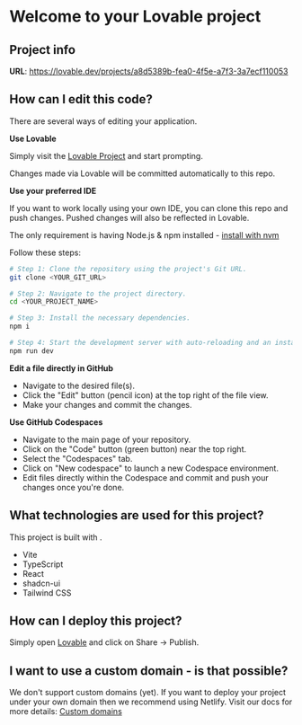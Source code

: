 # Welcome to your Lovable project
 
 ## Project info
 
 **URL**: https://lovable.dev/projects/a8d5389b-fea0-4f5e-a7f3-3a7ecf110053
 
 ## How can I edit this code?
 
 There are several ways of editing your application.
 
 **Use Lovable**
 
 Simply visit the [Lovable Project](https://lovable.dev/projects/a8d5389b-fea0-4f5e-a7f3-3a7ecf110053) and start prompting.
 
 Changes made via Lovable will be committed automatically to this repo.
 
 **Use your preferred IDE**
 
 If you want to work locally using your own IDE, you can clone this repo and push changes. Pushed changes will also be reflected in Lovable.
 
 The only requirement is having Node.js & npm installed - [install with nvm](https://github.com/nvm-sh/nvm#installing-and-updating)
 
 Follow these steps:
 
 ```sh
 # Step 1: Clone the repository using the project's Git URL.
 git clone <YOUR_GIT_URL>
 
 # Step 2: Navigate to the project directory.
 cd <YOUR_PROJECT_NAME>
 
 # Step 3: Install the necessary dependencies.
 npm i
 
 # Step 4: Start the development server with auto-reloading and an instant preview.
 npm run dev
 ```
 
 **Edit a file directly in GitHub**
 
 - Navigate to the desired file(s).
 - Click the "Edit" button (pencil icon) at the top right of the file view.
 - Make your changes and commit the changes.
 
 **Use GitHub Codespaces**
 
 - Navigate to the main page of your repository.
 - Click on the "Code" button (green button) near the top right.
 - Select the "Codespaces" tab.
 - Click on "New codespace" to launch a new Codespace environment.
 - Edit files directly within the Codespace and commit and push your changes once you're done.
 
 ## What technologies are used for this project?
 
 This project is built with .
 
 - Vite
 - TypeScript
 - React
 - shadcn-ui
 - Tailwind CSS
 
 ## How can I deploy this project?
 
 Simply open [Lovable](https://lovable.dev/projects/a8d5389b-fea0-4f5e-a7f3-3a7ecf110053) and click on Share -> Publish.
 
 ## I want to use a custom domain - is that possible?
 
 We don't support custom domains (yet). If you want to deploy your project under your own domain then we recommend using Netlify. Visit our docs for more details: [Custom domains](https://docs.lovable.dev/tips-tricks/custom-domain/)

